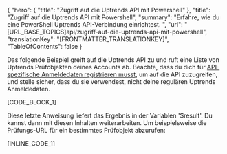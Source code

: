 {
  "hero": {
    "title": "Zugriff auf die Uptrends API mit Powershell"
  },
  "title": "Zugriff auf die Uptrends API mit Powershell",
  "summary": "Erfahre, wie du eine PowerShell Uptrends API-Verbindung einrichtest. ",
  "url": "[URL_BASE_TOPICS]api/zugriff-auf-die-uptrends-api-mit-powershell",
  "translationKey": "[FRONTMATTER_TRANSLATIONKEY]",
  "TableOfContents": false
}

Das folgende Beispiel greift auf die Uptrends API zu und ruft eine Liste von Uptrends Prüfobjekten deines Accounts ab. Beachte, dass du dich für [API-spezifische Anmeldedaten registrieren musst]([LINK_URL_1]), um auf die API zuzugreifen, und stelle sicher, dass du sie verwendest, nicht deine regulären Uptrends Anmeldedaten.

[CODE_BLOCK_1]

Diese letzte Anweisung liefert das Ergebnis in der Variablen '$result'. Du kannst dann mit diesen Inhalten weiterarbeiten. Um beispielsweise die Prüfungs-URL für ein bestimmtes Prüfobjekt abzurufen:

[INLINE_CODE_1]
